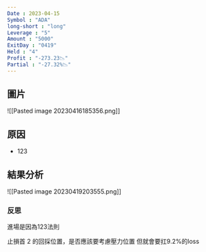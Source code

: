 ```yaml
---
Date : 2023-04-15
Symbol : "ADA"
long-short : "long"
Leverage : "5"
Amount : "5000"
ExitDay : "0419"
Held : "4"
Profit : "-273.23📉"
Partial : "-27.32%📉"
---
```


## 圖片
![[Pasted image 20230416185356.png]]

## 原因

- 123

## 結果分析

![[Pasted image 20230419203555.png]]

### 反思

進場是因為123法則

止損首 2 的回採位置，是否應該要考慮壓力位置 但就會要扛9.2%的loss